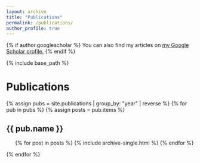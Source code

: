 ```yaml
---
layout: archive
title: "Publications"
permalink: /publications/
author_profile: true
---
```


{% if author.googlescholar %}
  You can also find my articles on <u><a href="{{author.googlescholar}}">my Google Scholar profile</a>.</u>
{% endif %}

{% include base_path %}

<!-- {% for post in site.publications reversed %}
  {% assign year=}
  {% include archive-single.html %}
{% endfor %} -->

<!-- Projects
======
{% include projects.html %} -->

Publications
======

{% assign pubs = site.publications | group_by: "year" | reverse %}
{% for pub in pubs %}
  {% assign posts = pub.items %}
  <h2 id="{{ year | slugify }}" class="archive__subtitle">{{ pub.name }}</h2>
  <ul>
  {% for post in posts %}
    {% include archive-single.html %}
  {% endfor %}
  </ul>
{% endfor %}